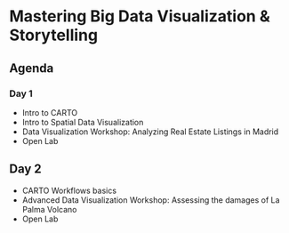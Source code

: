 # Mastering Big Data Visualization & Storytelling

## Agenda

### Day 1
- Intro to CARTO
- Intro to Spatial Data Visualization
- Data Visualization Workshop: Analyzing Real Estate Listings in Madrid
- Open Lab

## Day 2
- CARTO Workflows basics
- Advanced Data Visualization Workshop: Assessing the damages of La Palma Volcano
- Open Lab

